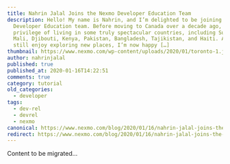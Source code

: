 ```yaml
---
title: Nahrin Jalal Joins the Nexmo Developer Education Team
description: Hello! My name is Nahrin, and I’m delighted to be joining the Nexmo
  Developer Education team. Before moving to Canada over a decade ago, I had the
  privilege of living in some truly spectacular countries, including Sudan,
  Mali, Djibouti, Kenya, Pakistan, Bangladesh, Tajikistan, and Haiti. Although I
  still enjoy exploring new places, I’m now happy […]
thumbnail: https://www.nexmo.com/wp-content/uploads/2020/01/toronto-1.jpg
author: nahrinjalal
published: true
published_at: 2020-01-16T14:22:51
comments: true
category: tutorial
old_categories:
  - developer
tags:
  - dev-rel
  - devrel
  - nexmo
canonical: https://www.nexmo.com/blog/2020/01/16/nahrin-jalal-joins-the-nexmo-developer-education-team-dr
redirect: https://www.nexmo.com/blog/2020/01/16/nahrin-jalal-joins-the-nexmo-developer-education-team-dr
---
```

Content to be migrated...